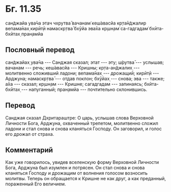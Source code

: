 # Бг. 11.35

сан̃джайа ува̄ча этач чхрутва̄ вачанам̇ кеш́авасйа кр̣та̄н̃джалир вепама̄нах̣
кирӣт̣ӣ намаскр̣тва̄ бхӯйа эва̄ха кр̣шн̣ам̇ са-гадгадам̇ бхӣта-бхӣтах̣ пран̣амйа

## Пословный перевод

сан̃джайах̣ ува̄ча --- Санджая сказал; этат --- эту; ш́рутва̄ --- услышав;
вачанам --- речь; кеш́авасйа --- Кришны; кр̣та-ан̃джалих̣ --- молитвенно
сложивший ладони; вепама̄нах̣ --- дрожащий; кирӣт̣ӣ --- Арджуна; намаскр̣тва̄
--- отдав поклон; бхӯйах̣ --- снова; эва --- также; а̄ха --- сказал;
кр̣шн̣ам --- Кришне; сагадгадам --- запинаясь; бхӣта-бхӣтах̣ ---
напуганный; пран̣амйа --- почтительно склонившись.

## Перевод

Санджая сказал Дхритараштре: О царь, услышав слова Верховной Личности
Бога, Арджуна, охваченный трепетом, молитвенно сложил ладони и стал
снова и снова кланяться Господу. Он заговорил, и голос его дрожал от
страха.

## Комментарий

Как уже говорилось, увидев вселенскую форму Верховной Личности Бога,
Арджуна был изумлен и потрясен. Он стал снова и снова кланяться Господу
и дрожащим от волнения голосом возносить молитвы. Теперь он обращается к
Кришне не как друг, а как преданный, пораженный Его величием.
